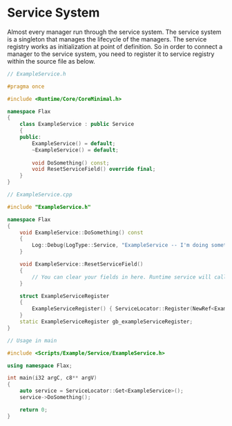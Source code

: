 # Service System

Almost every manager run through the service system. The service system is a singleton that manages the lifecycle of the managers. 
The service registry works as initialization at point of definition. So in order to connect a manager to the service system, you 
need to register it to service registry within the source file as below.

```cpp
// ExampleService.h

#pragma once

#include <Runtime/Core/CoreMinimal.h>

namespace Flax
{
	class ExampleService : public Service
	{
	public:
		ExampleService() = default;
		~ExampleService() = default;
		
		void DoSomething() const;
		void ResetServiceField() override final;
	}
}
```

```cpp
// ExampleService.cpp

#include "ExampleService.h"

namespace Flax
{
	void ExampleService::DoSomething() const
	{
		Log::Debug(LogType::Service, "ExampleService -- I'm doing something with debug!");
	}

	void ExampleService::ResetServiceField()
	{
		// You can clear your fields in here. Runtime service will call it.
	}

	struct ExampleServiceRegister
	{
		ExampleServiceRegister() { ServiceLocator::Register(NewRef<ExampleService>()); }
	}
	static ExampleServiceRegister gb_exampleServiceRegister;
}
```

```cpp
// Usage in main

#include <Scripts/Example/Service/ExampleService.h>

using namespace Flax;

int main(i32 argC, c8** argV)
{
	auto service = ServiceLocator::Get<ExampleService>();
	service->DoSomething();

	return 0;
}
```